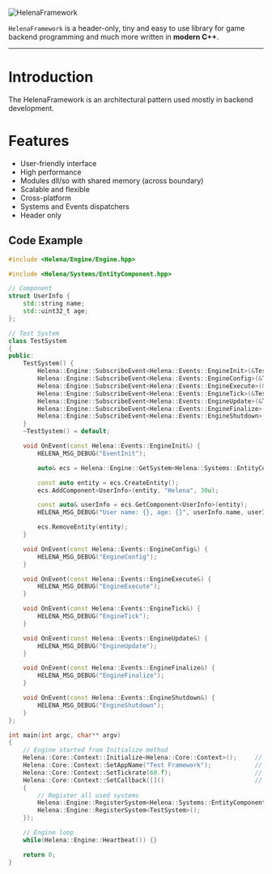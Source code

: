 ![HelenaFramework](https://user-images.githubusercontent.com/57288440/116739956-00ca2580-a9fd-11eb-9c5d-367f21606456.png)

`HelenaFramework` is a header-only, tiny and easy to use library 
for game backend programming and much more written in **modern C++**.<br/>

---

# Introduction

The HelenaFramework is an architectural pattern used mostly in backend development.

# Features

* User-friendly interface
* High performance
* Modules dll/so with shared memory (across boundary)
* Scalable and flexible
* Cross-platform
* Systems and Events dispatchers
* Header only

## Code Example
```cpp
#include <Helena/Engine/Engine.hpp>

#include <Helena/Systems/EntityComponent.hpp>

// Component
struct UserInfo {
    std::string name;
    std::uint32_t age;
};

// Test System
class TestSystem
{
public:
    TestSystem() {
        Helena::Engine::SubscribeEvent<Helena::Events::EngineInit>(&TestSystem::OnEvent);
        Helena::Engine::SubscribeEvent<Helena::Events::EngineConfig>(&TestSystem::OnEvent);
        Helena::Engine::SubscribeEvent<Helena::Events::EngineExecute>(&TestSystem::OnEvent);
        Helena::Engine::SubscribeEvent<Helena::Events::EngineTick>(&TestSystem::OnEvent);
        Helena::Engine::SubscribeEvent<Helena::Events::EngineUpdate>(&TestSystem::OnEvent);
        Helena::Engine::SubscribeEvent<Helena::Events::EngineFinalize>(&TestSystem::OnEvent);
        Helena::Engine::SubscribeEvent<Helena::Events::EngineShutdown>(&TestSystem::OnEvent);
    }
    ~TestSystem() = default;

    void OnEvent(const Helena::Events::EngineInit&) {
        HELENA_MSG_DEBUG("EventInit");

        auto& ecs = Helena::Engine::GetSystem<Helena::Systems::EntityComponent>();

        const auto entity = ecs.CreateEntity();
        ecs.AddComponent<UserInfo>(entity, "Helena", 30u);

        const auto& userInfo = ecs.GetComponent<UserInfo>(entity);
        HELENA_MSG_DEBUG("User name: {}, age: {}", userInfo.name, userInfo.age);

        ecs.RemoveEntity(entity);
    }

    void OnEvent(const Helena::Events::EngineConfig&) {
        HELENA_MSG_DEBUG("EngineConfig");
    }

    void OnEvent(const Helena::Events::EngineExecute&) {
        HELENA_MSG_DEBUG("EngineExecute");
    }

    void OnEvent(const Helena::Events::EngineTick&) {
        HELENA_MSG_DEBUG("EngineTick");
    }

    void OnEvent(const Helena::Events::EngineUpdate&) {
        HELENA_MSG_DEBUG("EngineUpdate");
    }

    void OnEvent(const Helena::Events::EngineFinalize&) {
        HELENA_MSG_DEBUG("EngineFinalize");
    }

    void OnEvent(const Helena::Events::EngineShutdown&) {
        HELENA_MSG_DEBUG("EngineShutdown");
    }
};

int main(int argc, char** argv)
{
    // Engine started from Initialize method
    Helena::Core::Context::Initialize<Helena::Core::Context>();     // Initialize Context (Context used in Engine)
    Helena::Core::Context::SetAppName("Test Framework");            // Set application name
    Helena::Core::Context::SetTickrate(60.f);                       // Set Update tickrate
    Helena::Core::Context::SetCallback([]()                         // Register systems happen in this callback
    {
        // Register all used systems
        Helena::Engine::RegisterSystem<Helena::Systems::EntityComponent>(); // Entity Component System
        Helena::Engine::RegisterSystem<TestSystem>();                       // Test System
    });

    // Engine loop
    while(Helena::Engine::Heartbeat()) {}

    return 0;
}
```